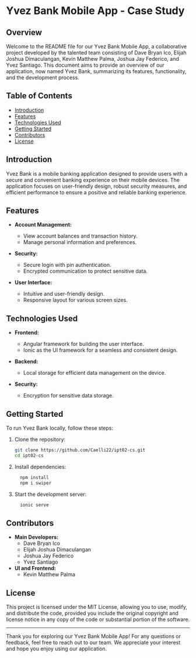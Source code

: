 # Yvez Bank Mobile App - Case Study

## Overview

Welcome to the README file for our Yvez Bank Mobile App, a collaborative project developed by the talented team consisting of Dave Bryan Ico, Elijah Joshua Dimaculangan, Kevin Matthew Palma, Joshua Jay Federico, and Yvez Santiago. This document aims to provide an overview of our application, now named Yvez Bank, summarizing its features, functionality, and the development process.

## Table of Contents

- [Introduction](#introduction)
- [Features](#features)
- [Technologies Used](#technologies-used)
- [Getting Started](#getting-started)
- [Contributors](#contributors)
- [License](#license)

## Introduction

Yvez Bank is a mobile banking application designed to provide users with a secure and convenient banking experience on their mobile devices. The application focuses on user-friendly design, robust security measures, and efficient performance to ensure a positive and reliable banking experience.

## Features

- **Account Management:**
  - View account balances and transaction history.
  - Manage personal information and preferences.

- **Security:**
  - Secure login with pin authentication.
  - Encrypted communication to protect sensitive data.

- **User Interface:**
  - Intuitive and user-friendly design.
  - Responsive layout for various screen sizes.

## Technologies Used

- **Frontend:**
  - Angular framework for building the user interface.
  - Ionic as the UI framework for a seamless and consistent design.

- **Backend:**
  - Local storage for efficient data management on the device.

- **Security:**
  - Encryption for sensitive data storage.

## Getting Started

To run Yvez Bank locally, follow these steps:

1. Clone the repository:

   ```bash
   git clone https://github.com/Caelli22/ipt02-cs.git
   cd ipt02-cs
   
2. Install dependencies:

   ```bash
     npm install
     npm i swiper

3. Start the development server:

   ```bash
     ionic serve

## Contributors
  - **Main Developers:**
    - Dave Bryan Ico
    - Elijah Joshua Dimaculangan
    - Joshua Jay Federico
    - Yvez Santiago
 - **UI and Frontend:**
    - Kevin Matthew Palma  
## License
This project is licensed under the MIT License, allowing you to use, modify, and distribute the code, provided you include the original copyright and license notice in any copy of the code or substantial portion of the software.

***

Thank you for exploring our Yvez Bank Mobile App! For any questions or feedback, feel free to reach out to our team. We appreciate your interest and hope you enjoy using our application.
